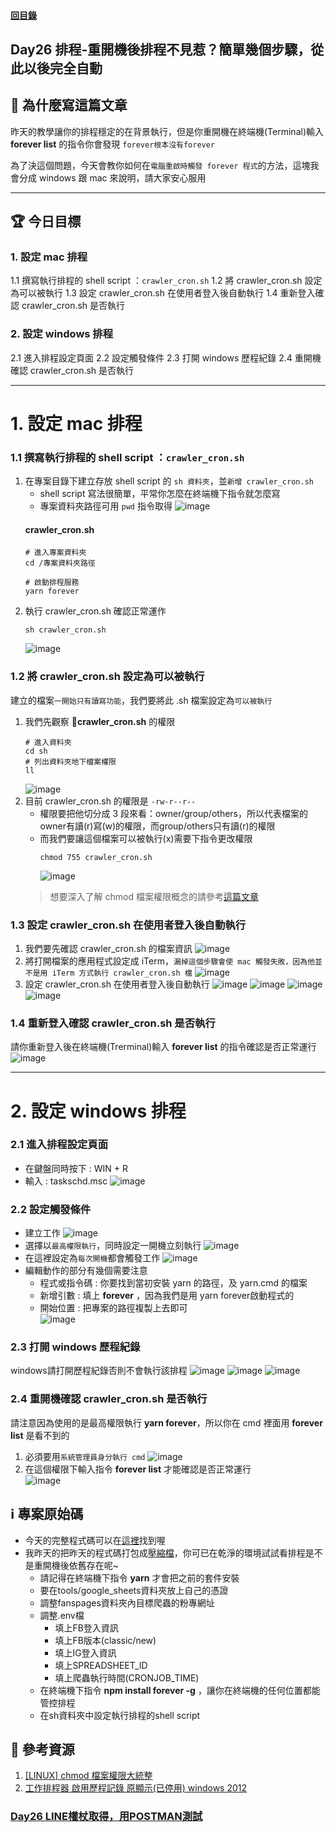 #### [回目錄](../README.md)
## Day26 排程-重開機後排程不見惹？簡單幾個步驟，從此以後完全自動

🤔 為什麼寫這篇文章
----
昨天的教學讓你的排程穩定的在背景執行，但是你重開機在終端機(Terminal)輸入 **forever list** 的指令你會發現 `forever根本沒有forever`   

為了決這個問題，今天會教你如何在`電腦重啟時觸發 forever 程式`的方法，這塊我會分成 windows 跟 mac 來說明，請大家安心服用

----

🏆 今日目標
----
### 1. 設定 mac 排程
1.1 撰寫執行排程的 shell script ：`crawler_cron.sh`
1.2 將 crawler_cron.sh 設定為可以被執行
1.3 設定 crawler_cron.sh 在使用者登入後自動執行
1.4 重新登入確認 crawler_cron.sh 是否執行

### 2. 設定 windows 排程
2.1 進入排程設定頁面
2.2 設定觸發條件
2.3 打開 windows 歷程紀錄
2.4 重開機確認 crawler_cron.sh 是否執行

----

# 1. 設定 mac 排程
### 1.1 撰寫執行排程的 shell script ：`crawler_cron.sh`
1. 在專案目錄下建立存放 shell script 的 `sh 資料夾`，並`新增 crawler_cron.sh`
    * shell script 寫法很簡單，平常你怎麼在終端機下指令就怎麼寫
    * 專案資料夾路徑可用 `pwd` 指令取得
        ![image](./article_img/pwd.png)
    #### crawler_cron.sh
    ```vim
    # 進入專案資料夾
    cd /專案資料夾路徑

    # 啟動排程服務
    yarn forever
    ```    
2. 執行 crawler_cron.sh 確認正常運作
    ```vim
    sh crawler_cron.sh 
    ```
    ![image](./article_img/excutesh.png)
### 1.2 將 crawler_cron.sh 設定為可以被執行
建立的檔案`一開始只有讀寫功能`，我們要將此 .sh 檔案設定為`可以被執行`
1. 我們先觀察 **crawler_cron.sh** 的權限
    ```vim
    # 進入資料夾
    cd sh
    # 列出資料夾地下檔案權限
    ll
    ```
    ![image](./article_img/macsh1.png)
2. 目前 crawler_cron.sh 的權限是 `-rw-r--r-- `
    * 權限要把他切分成 3 段來看：owner/group/others，所以代表檔案的owner有讀(r)寫(w)的權限，而group/others只有讀(r)的權限
    * 而我們要讓這個檔案可以被執行(x)需要下指令更改權限  
        ```vim
        chmod 755 crawler_cron.sh
        ```
        ![image](./article_img/macsh2.png)
    > 想要深入了解 chmod 檔案權限概念的請參考[這篇文章](https://shian420.pixnet.net/blog/post/344938711-%5Blinux%5D-chmod-%E6%AA%94%E6%A1%88%E6%AC%8A%E9%99%90%E5%A4%A7%E7%B5%B1%E6%95%B4!)

### 1.3 設定 crawler_cron.sh 在使用者登入後自動執行
1. 我們要先確認 crawler_cron.sh 的檔案資訊
    ![image](./article_img/mac1.png)
2. 將打開檔案的應用程式設定成 iTerm，`漏掉這個步驟會使 mac 觸發失敗，因為他並不是用 iTerm 方式執行 crawler_cron.sh 檔`
    ![image](./article_img/mac2.png)
3. 設定 crawler_cron.sh 在使用者登入後自動執行 
    ![image](./article_img/mac3.png)
    ![image](./article_img/mac4.png)
    ![image](./article_img/mac5.png)
    ![image](./article_img/mac6.png)

### 1.4 重新登入確認 crawler_cron.sh 是否執行
請你重新登入後在終端機(Trerminal)輸入 **forever list** 的指令確認是否正常運行
![image](./article_img/macterminal.png)

----

# 2. 設定 windows 排程
### 2.1 進入排程設定頁面
* 在鍵盤同時按下 : WIN + R
* 輸入 : taskschd.msc
    ![image](./article_img/wintask.png)

### 2.2 設定觸發條件
* 建立工作
    ![image](./article_img/win1.PNG)
* 選擇以`最高權限執行`，同時設定一開機立刻執行
    ![image](./article_img/win2.PNG)
* 在這裡設定為`每次開機`都會觸發工作
    ![image](./article_img/win3.PNG)
* 編輯動作的部分有幾個需要注意
    * 程式或指令碼 : 你要找到當初安裝 yarn 的路徑，及 yarn.cmd 的檔案  
    * 新增引數 : 填上 **forever** ，因為我們是用 yarn forever啟動程式的  
    * 開始位置 : 把專案的路徑複製上去即可  
    ![image](./article_img/win4.PNG)

### 2.3 打開 windows 歷程紀錄
windows請打開歷程紀錄否則不會執行該排程
![image](./article_img/wintask2.PNG)
![image](./article_img/wintask3.PNG)
![image](./article_img/wintask4.PNG)

### 2.4 重開機確認 crawler_cron.sh 是否執行
請注意因為使用的是最高權限執行 **yarn forever**，所以你在 cmd 裡面用 **forever list** 是看不到的
1. 必須要用`系統管理員身分執行 cmd`
    ![image](./article_img/winterminal.png)
2. 在這個權限下輸入指令 **forever list** 才能確認是否正常運行    
    ![image](./article_img/winterminal2.png)

ℹ️ 專案原始碼
----
* 今天的完整程式碼可以在[這裡](https://github.com/dean9703111/ithelp_30days/tree/master/day26)找到喔
* 我昨天的把昨天的程式碼打包成[壓縮檔](https://github.com/dean9703111/ithelp_30days/raw/master/sampleCode/day25_sample_code.zip)，你可已在乾淨的環境試試看排程是不是重開機後依舊存在呢~
    * 請記得在終端機下指令 **yarn** 才會把之前的套件安裝
    * 要在tools/google_sheets資料夾放上自己的憑證
    * 調整fanspages資料夾內目標爬蟲的粉專網址
    * 調整.env檔
        * 填上FB登入資訊
        * 填上FB版本(classic/new)
        * 填上IG登入資訊
        * 填上SPREADSHEET_ID
        * 填上爬蟲執行時間(CRONJOB_TIME)
    * 在終端機下指令 **npm install forever -g** ，讓你在終端機的任何位置都能管控排程
    * 在sh資料夾中設定執行排程的shell script

📖 參考資源
----
1. [[LINUX] chmod 檔案權限大統整](https://shian420.pixnet.net/blog/post/344938711-%5Blinux%5D-chmod-%E6%AA%94%E6%A1%88%E6%AC%8A%E9%99%90%E5%A4%A7%E7%B5%B1%E6%95%B4!)
2. [工作排程器 啟用歷程記錄 原顯示(已停用) windows 2012](https://cjy998.pixnet.net/blog/post/63190869-%E5%B7%A5%E4%BD%9C%E6%8E%92%E7%A8%8B%E5%99%A8-%E5%95%9F%E7%94%A8%E6%AD%B7%E7%A8%8B%E8%A8%98%E9%8C%84-%E5%8E%9F%E9%A1%AF%E7%A4%BA(%E5%B7%B2%E5%81%9C%E7%94%A8)--win)

### [Day26 LINE權杖取得，用POSTMAN測試](/day26/README.md)